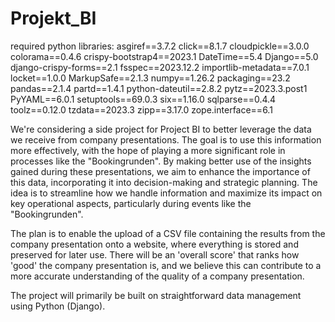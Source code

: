 # Projekt_BI

required python libraries:
asgiref==3.7.2
click==8.1.7
cloudpickle==3.0.0
colorama==0.4.6
crispy-bootstrap4==2023.1
DateTime==5.4
Django==5.0
django-crispy-forms==2.1
fsspec==2023.12.2
importlib-metadata==7.0.1
locket==1.0.0
MarkupSafe==2.1.3
numpy==1.26.2
packaging==23.2
pandas==2.1.4
partd==1.4.1
python-dateutil==2.8.2
pytz==2023.3.post1
PyYAML==6.0.1
setuptools==69.0.3
six==1.16.0
sqlparse==0.4.4
toolz==0.12.0
tzdata==2023.3
zipp==3.17.0
zope.interface==6.1

We're considering a side project for Project BI to better leverage the data we receive from company presentations. The goal is to use this information more effectively, with the hope of playing a more significant role in processes like the "Bookingrunden". By making better use of the insights gained during these presentations, we aim to enhance the importance of this data, incorporating it into decision-making and strategic planning. The idea is to streamline how we handle information and maximize its impact on key operational aspects, particularly during events like the "Bookingrunden".

The plan is to enable the upload of a CSV file containing the results from the company presentation onto a website, where everything is stored and preserved for later use. There will be an 'overall score' that ranks how 'good' the company presentation is, and we believe this can contribute to a more accurate understanding of the quality of a company presentation.

The project will primarily be built on straightforward data management using Python (Django).